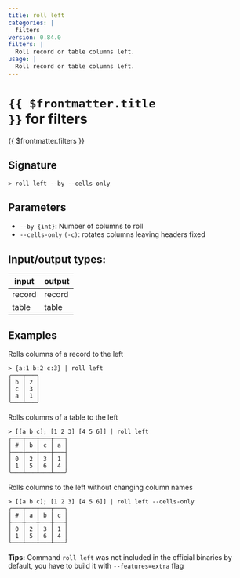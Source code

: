 ```yaml
---
title: roll left
categories: |
  filters
version: 0.84.0
filters: |
  Roll record or table columns left.
usage: |
  Roll record or table columns left.
---
```


# <code>{{ $frontmatter.title }}</code> for filters

<div class='command-title'>{{ $frontmatter.filters }}</div>

## Signature

```> roll left --by --cells-only```

## Parameters

 -  `--by {int}`: Number of columns to roll
 -  `--cells-only` `(-c)`: rotates columns leaving headers fixed


## Input/output types:

| input  | output |
| ------ | ------ |
| record | record |
| table  | table  |
## Examples

Rolls columns of a record to the left
```shell
> {a:1 b:2 c:3} | roll left
╭───┬───╮
│ b │ 2 │
│ c │ 3 │
│ a │ 1 │
╰───┴───╯
```

Rolls columns of a table to the left
```shell
> [[a b c]; [1 2 3] [4 5 6]] | roll left
╭───┬───┬───┬───╮
│ # │ b │ c │ a │
├───┼───┼───┼───┤
│ 0 │ 2 │ 3 │ 1 │
│ 1 │ 5 │ 6 │ 4 │
╰───┴───┴───┴───╯

```

Rolls columns to the left without changing column names
```shell
> [[a b c]; [1 2 3] [4 5 6]] | roll left --cells-only
╭───┬───┬───┬───╮
│ # │ a │ b │ c │
├───┼───┼───┼───┤
│ 0 │ 2 │ 3 │ 1 │
│ 1 │ 5 │ 6 │ 4 │
╰───┴───┴───┴───╯

```


**Tips:** Command `roll left` was not included in the official binaries by default, you have to build it with `--features=extra` flag